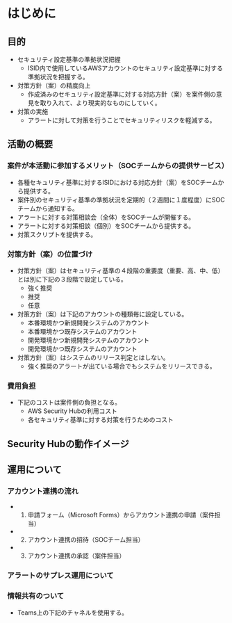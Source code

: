 # はじめに

## 目的

- セキュリティ設定基準の準拠状況把握
  - ISID内で使用しているAWSアカウントのセキュリティ設定基準に対する準拠状況を把握する。
- 対策方針（案）の精度向上
  - 作成済みのセキュリティ設定基準に対する対応方針（案）を案件側の意見を取り入れて、より現実的なものにしていく。
- 対策の実施
  - アラートに対して対策を行うことでセキュリティリスクを軽減する。

## 活動の概要

### 案件が本活動に参加するメリット（SOCチームからの提供サービス）

- 各種セキュリティ基準に対するISIDにおける対応方針（案）をSOCチームから提供する。
- 案件別のセキュリティ基準の準拠状況を定期的（２週間に１度程度）にSOCチームから通知する。
- アラートに対する対策相談会（全体）をSOCチームが開催する。
- アラートに対する対策相談（個別）をSOCチームから提供する。
- 対策スクリプトを提供する。

### 対策方針（案）の位置づけ

- 対策方針（案）はセキュリティ基準の４段階の重要度（重要、高、中、低）とは別に下記の３段階で設定している。
  - 強く推奨
  - 推奨
  - 任意
- 対策方針（案）は下記のアカウントの種類毎に設定している。
  - 本番環境かつ新規開発システムのアカウント
  - 本番環境かつ既存システムのアカウント
  - 開発環境かつ新規開発システムのアカウント
  - 開発環境かつ既存システムのアカウント
- 対策方針（案）はシステムのリリース判定とはしない。
  - 強く推奨のアラートが出ている場合でもシステムをリリースできる。

### 費用負担

- 下記のコストは案件側の負担となる。
  - AWS Security Hubの利用コスト
  - 各セキュリティ基準に対する対策を行うためのコスト

## Security Hubの動作イメージ

## 運用について

### アカウント連携の流れ

- 1. 申請フォーム（Microsoft Forms）からアカウント連携の申請（案件担当）
- 2. アカウント連携の招待（SOCチーム担当）
- 3. アカウント連携の承認（案件担当）

### アラートのサプレス運用について

### 情報共有のついて

- Teams上の下記のチャネルを使用する。
